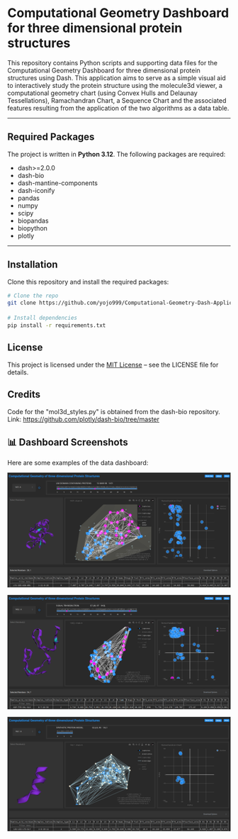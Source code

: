 # Computational Geometry Dashboard for three dimensional protein structures

This repository contains Python scripts and supporting data files for the Computational Geometry Dashboard for three dimensional protein structures using Dash.
This application aims to serve as a simple visual aid to interactively study the protein structure using the molecule3d viewer, a computational geometry chart (using Convex Hulls and Delaunay Tessellations), Ramachandran Chart, a Sequence Chart and the associated features resulting from the application of the two algorithms as a data table.


---

## Required Packages
The project is written in **Python 3.12**. The following packages are required:

- dash>=2.0.0
- dash-bio
- dash-mantine-components
- dash-iconify
- pandas
- numpy
- scipy
- biopandas
- biopython
- plotly

---

## Installation
Clone this repository and install the required packages:

```bash
# Clone the repo
git clone https://github.com/yojo999/Computational-Geometry-Dash-Application.git

# Install dependencies
pip install -r requirements.txt

```

## License
This project is licensed under the [MIT License](LICENSE) – see the LICENSE file for details.


## Credits
Code for the "mol3d_styles.py" is obtained from the dash-bio repository.
Link: https://github.com/plotly/dash-bio/tree/master


## 📊 Dashboard Screenshots

Here are some examples of the data dashboard:

![Sample view 1](images/ss_1.png)

![Sample view 2](images/ss_2.png)

![Sample view 3](images/ss_3.png)
